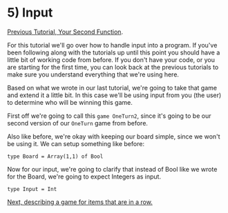 # 5) Input

[Previous Tutorial, Your Second Function](Function).

For this tutorial we'll go over how to handle input into a program. If you've been following along with the tutorials up until this point you should have a little bit of working code from before. If you don't have your code, or you are starting for the first time, you can look back at the previous tutorials to make sure you understand everything that we're using here.

Based on what we wrote in our last tutorial, we're going to take that game and extend it a little bit. In this case we'll be using input from you (the user) to determine who will be winning this game.

First off we're going to call this `game OneTurn2`, since it's going to be our second version of our `OneTurn` game from before.

Also like before, we're okay with keeping our board simple, since we won't be using it. We can setup something like before:
```
type Board = Array(1,1) of Bool
```

Now for our input, we're going to clarify that instead of Bool like we wrote for the Board, we're going to expect Integers as input.
```
type Input = Int
```

[Next, describing a game for items that are in a row.](InARow)

